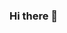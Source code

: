 ### Hi there 👋

<!--
**ELDunn/ELDUNN** is a ✨ _special_ ✨ repository because its `README.md` (this file) appears on your GitHub profile.

Here are some ideas to get you started:

- 🔭 I’m currently working on ... Trydent
- 🌱 I’m currently learning ...TDD

-->
